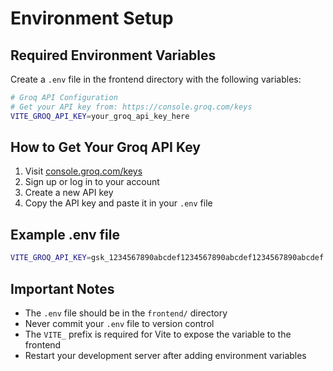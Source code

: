 # Environment Setup

## Required Environment Variables

Create a `.env` file in the frontend directory with the following variables:

```bash
# Groq API Configuration
# Get your API key from: https://console.groq.com/keys
VITE_GROQ_API_KEY=your_groq_api_key_here
```

## How to Get Your Groq API Key

1. Visit [console.groq.com/keys](https://console.groq.com/keys)
2. Sign up or log in to your account
3. Create a new API key
4. Copy the API key and paste it in your `.env` file

## Example .env file

```bash
VITE_GROQ_API_KEY=gsk_1234567890abcdef1234567890abcdef1234567890abcdef
```

## Important Notes

- The `.env` file should be in the `frontend/` directory
- Never commit your `.env` file to version control
- The `VITE_` prefix is required for Vite to expose the variable to the frontend
- Restart your development server after adding environment variables

